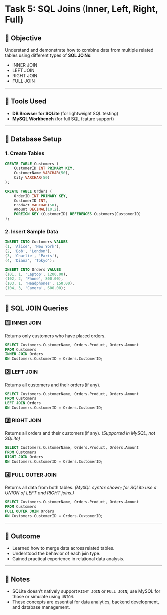 # Task 5: SQL Joins (Inner, Left, Right, Full)

## 🎯 Objective

Understand and demonstrate how to combine data from multiple related tables using different types of **SQL JOINs**:

* INNER JOIN
* LEFT JOIN
* RIGHT JOIN
* FULL JOIN

---

## 🧰 Tools Used

* **DB Browser for SQLite** (for lightweight SQL testing)
* **MySQL Workbench** (for full SQL feature support)

---

## 🧱 Database Setup

### 1. Create Tables

```sql
CREATE TABLE Customers (
    CustomerID INT PRIMARY KEY,
    CustomerName VARCHAR(50),
    City VARCHAR(50)
);

CREATE TABLE Orders (
    OrderID INT PRIMARY KEY,
    CustomerID INT,
    Product VARCHAR(50),
    Amount DECIMAL(10,2),
    FOREIGN KEY (CustomerID) REFERENCES Customers(CustomerID)
);
```

### 2. Insert Sample Data

```sql
INSERT INTO Customers VALUES
(1, 'Alice', 'New York'),
(2, 'Bob', 'London'),
(3, 'Charlie', 'Paris'),
(4, 'Diana', 'Tokyo');

INSERT INTO Orders VALUES
(101, 1, 'Laptop', 1200.00),
(102, 2, 'Phone', 800.00),
(103, 1, 'Headphones', 150.00),
(104, 3, 'Camera', 600.00);
```

---

## 🔗 SQL JOIN Queries

### 1️⃣ INNER JOIN

Returns only customers who have placed orders.

```sql
SELECT Customers.CustomerName, Orders.Product, Orders.Amount
FROM Customers
INNER JOIN Orders
ON Customers.CustomerID = Orders.CustomerID;
```

### 2️⃣ LEFT JOIN

Returns all customers and their orders (if any).

```sql
SELECT Customers.CustomerName, Orders.Product, Orders.Amount
FROM Customers
LEFT JOIN Orders
ON Customers.CustomerID = Orders.CustomerID;
```

### 3️⃣ RIGHT JOIN

Returns all orders and their customers (if any).
*(Supported in MySQL, not SQLite)*

```sql
SELECT Customers.CustomerName, Orders.Product, Orders.Amount
FROM Customers
RIGHT JOIN Orders
ON Customers.CustomerID = Orders.CustomerID;
```

### 4️⃣ FULL OUTER JOIN

Returns all data from both tables.
*(MySQL syntax shown; for SQLite use a UNION of LEFT and RIGHT joins.)*

```sql
SELECT Customers.CustomerName, Orders.Product, Orders.Amount
FROM Customers
FULL OUTER JOIN Orders
ON Customers.CustomerID = Orders.CustomerID;
```

---

## 🧩 Outcome

* Learned how to merge data across related tables.
* Understood the behavior of each join type.
* Gained practical experience in relational data analysis.

---

## 🧠 Notes

* SQLite doesn’t natively support `RIGHT JOIN` or `FULL JOIN`; use MySQL for those or simulate using `UNION`.
* These concepts are essential for data analytics, backend development, and database management.
